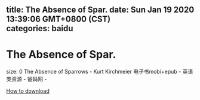 
title: The Absence of Spar.
date: Sun Jan 19 2020 13:39:06 GMT+0800 (CST)    
categories: baidu
---

# The Absence of Spar.
size: 0
 The Absence of Sparrows - Kurt Kirchmeier 电子书mobi+epub - 英语类资源 - 爸妈网 -
 

[How to download](https://bpcam.bemobtrk.com/go/2ceec3aa-1ca2-46d6-b9ff-aaa5c184517c?jno=324)